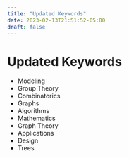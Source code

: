 ```yaml
---
title: "Updated Keywords"
date: 2023-02-13T21:51:52-05:00
draft: false
---
```


# Updated Keywords

* Modeling
* Group Theory
* Combinatorics
* Graphs
* Algorithms
* Mathematics
* Graph Theory
* Applications
* Design
* Trees